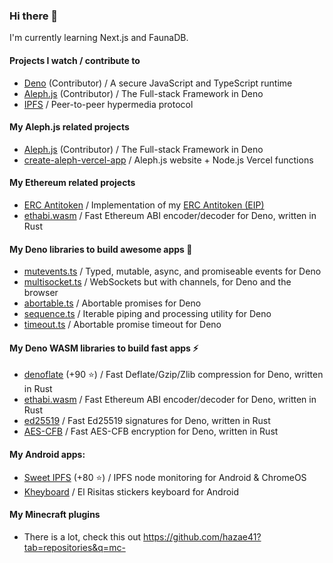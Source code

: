 ### Hi there 👋

I'm currently learning Next.js and FaunaDB.

#### Projects I watch / contribute to
- [Deno](https://github.com/denoland/deno) (Contributor) / A secure JavaScript and TypeScript runtime
- [Aleph.js](https://github.com/alephjs/aleph.js) (Contributor)  / The Full-stack Framework in Deno
- [IPFS](https://github.com/ipfs/ipfs) / Peer-to-peer hypermedia protocol

#### My Aleph.js related projects
- [Aleph.js](https://github.com/alephjs/aleph.js) (Contributor)  / The Full-stack Framework in Deno
- [create-aleph-vercel-app](https://github.com/hazae41/create-aleph-vercel-app) / Aleph.js website + Node.js Vercel functions

#### My Ethereum related projects
- [ERC Antitoken](https://github.com/hazae41/ERC-Antitoken) / Implementation of my [ERC Antitoken (EIP)](https://github.com/ethereum/EIPs/issues/3477)
- [ethabi.wasm](https://github.com/hazae41/ethabi.wasm) / Fast Ethereum ABI encoder/decoder for Deno, written in Rust

#### My Deno libraries to build awesome apps 🚀
- [mutevents.ts](https://github.com/hazae41/mutevents.ts) / Typed, mutable, async, and promiseable events for Deno
- [multisocket.ts](https://github.com/hazae41/multisocket.ts) / WebSockets but with channels, for Deno and the browser
- [abortable.ts](https://github.com/hazae41/abortable.ts) / Abortable promises for Deno
- [sequence.ts](https://github.com/hazae41/sequence.ts) / Iterable piping and processing utility for Deno
- [timeout.ts](https://github.com/hazae41/timeout.ts) / Abortable promise timeout for Deno

#### My Deno WASM libraries to build fast apps ⚡
- [denoflate](https://github.com/hazae41/denoflate) (+90 ⭐) / Fast Deflate/Gzip/Zlib compression for Deno, written in Rust
- [ethabi.wasm](https://github.com/hazae41/ethabi.wasm) / Fast Ethereum ABI encoder/decoder for Deno, written in Rust
- [ed25519](https://github.com/hazae41/deno-ed25519) / Fast Ed25519 signatures for Deno, written in Rust
- [AES-CFB](https://github.com/hazae41/deno-aes-cfb) / Fast AES-CFB encryption for Deno, written in Rust

#### My Android apps: 
- [Sweet IPFS](https://github.com/hazae41/sweet-ipfs) (+80 ⭐) / IPFS node monitoring for Android & ChromeOS
- [Kheyboard](https://github.com/hazae41/kheyboard) / El Risitas stickers keyboard for Android

#### My Minecraft plugins
- There is a lot, check this out https://github.com/hazae41?tab=repositories&q=mc-

<!--
**hazae41/hazae41** is a ✨ _special_ ✨ repository because its `README.md` (this file) appears on your GitHub profile.

Here are some ideas to get you started:

- 🔭 I’m currently working on ...
- 🌱 I’m currently learning ...
- 👯 I’m looking to collaborate on ...
- 🤔 I’m looking for help with ...
- 💬 Ask me about ...
- 📫 How to reach me: ...
- 😄 Pronouns: ...
- ⚡ Fun fact: ...
-->
